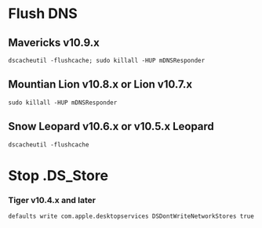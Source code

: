 # Flush DNS

## Mavericks v10.9.x
`dscacheutil -flushcache; sudo killall -HUP mDNSResponder`

## Mountian Lion v10.8.x or Lion v10.7.x
`sudo killall -HUP mDNSResponder`

## Snow Leopard v10.6.x or v10.5.x Leopard
`dscacheutil -flushcache`

# Stop .DS_Store

### Tiger v10.4.x and later
`defaults write com.apple.desktopservices DSDontWriteNetworkStores true`


